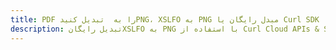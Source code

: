 ---title: PDF را به  تبدیل کنیدPNG، XSLFO به PNG مبدل رایگان یا Curl SDKdescription: تبدیل رایگانXSLFO به PNG با استفاده از Curl Cloud APIs & SDK همچنین اسناد PDF را در Cloud ایجاد، ویرایش و رندر کنید.---